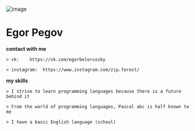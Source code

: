 ![image](https://github.com/Egorius228/rsschool-cv/assets/137078005/f7d2eabc-68de-40b9-8672-9dfa5652d635)



# Egor Pegov
__contact with me__

    > vk:    https://vk.com/egorbelorussky

    > instagram:  https://www.instagram.com/zip.forest/

__my skills__

    > I strive to learn programming languages because there is a future behind it

    > From the world of programming languages, Pascal abc is half known to me

    > I have a basic English language (school)

